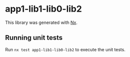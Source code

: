 # app1-lib1-lib0-lib2

This library was generated with [Nx](https://nx.dev).

## Running unit tests

Run `nx test app1-lib1-lib0-lib2` to execute the unit tests.

